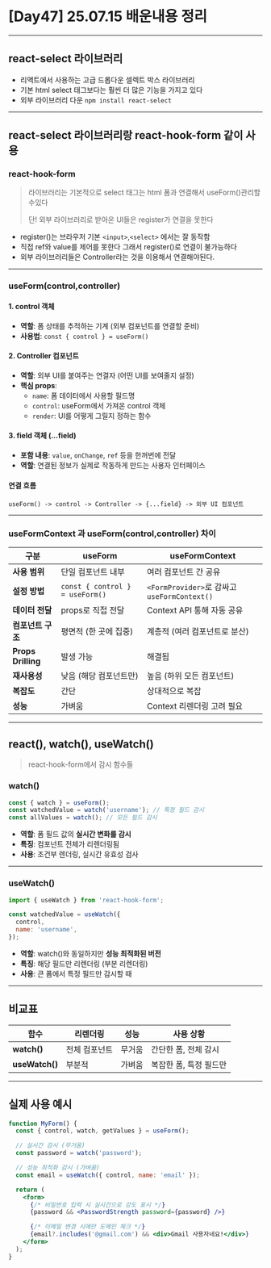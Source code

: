 # [Day47] 25.07.15 배운내용 정리

---

## react-select 라이브러리

- 리액트에서 사용하는 고급 드롭다운 셀렉트 박스 라이브러리
- 기본 html select 태그보다는 훨씬 더 많은 기능을 가지고 있다
- 외부 라이브러리 다운
  `npm install react-select`

---

## react-select 라이브러리랑 react-hook-form 같이 사용

### react-hook-form

> 라이브러리는 기본적으로 select 태그는 html 폼과 연결해서 useForm()관리할 수있다
>
> 단! 외부 라이브러리로 받아온 UI들은 register가 연결을 못한다

- register()는 브라우저 기본 `<input>`,`<select>` 에서는 잘 동작함
- 직접 ref와 value를 제어를 못한다 그래서 register()로 연결이 불가능하다
- 외부 라이브러리들은 Controller라는 것을 이용해서 연결해야된다.

---

### useForm(control,controller)

#### 1. control 객체

- **역할**: 폼 상태를 추적하는 기계 (외부 컴포넌트를 연결할 준비)
- **사용법**: `const { control } = useForm()`

#### 2. Controller 컴포넌트

- **역할**: 외부 UI를 붙여주는 연결자 (어떤 UI를 보여줄지 설정)
- **핵심 props**:
  - `name`: 폼 데이터에서 사용할 필드명
  - `control`: useForm에서 가져온 control 객체
  - `render`: UI를 어떻게 그릴지 정하는 함수

#### 3. field 객체 (...field)

- **포함 내용**: `value`, `onChange`, `ref` 등을 한꺼번에 전달
- **역할**: 연결된 정보가 실제로 작동하게 만드는 사용자 인터페이스

#### 연결 흐름

```
useForm() -> control -> Controller -> {...field} -> 외부 UI 컴포넌트
```

---

### useFormContext 과 useForm(control,controller) 차이

| 구분               | useForm                         | useFormContext                               |
| ------------------ | ------------------------------- | -------------------------------------------- |
| **사용 범위**      | 단일 컴포넌트 내부              | 여러 컴포넌트 간 공유                        |
| **설정 방법**      | `const { control } = useForm()` | `<FormProvider>`로 감싸고 `useFormContext()` |
| **데이터 전달**    | props로 직접 전달               | Context API 통해 자동 공유                   |
| **컴포넌트 구조**  | 평면적 (한 곳에 집중)           | 계층적 (여러 컴포넌트로 분산)                |
| **Props Drilling** | 발생 가능                       | 해결됨                                       |
| **재사용성**       | 낮음 (해당 컴포넌트만)          | 높음 (하위 모든 컴포넌트)                    |
| **복잡도**         | 간단                            | 상대적으로 복잡                              |
| **성능**           | 가벼움                          | Context 리렌더링 고려 필요                   |

---

## react(), watch(), useWatch()

> react-hook-form에서 감시 함수들

### watch()

```jsx
const { watch } = useForm();
const watchedValue = watch('username'); // 특정 필드 감시
const allValues = watch(); // 모든 필드 감시
```

- **역할**: 폼 필드 값의 **실시간 변화를 감시**
- **특징**: 컴포넌트 전체가 리렌더링됨
- **사용**: 조건부 렌더링, 실시간 유효성 검사

---

### useWatch()

```jsx
import { useWatch } from 'react-hook-form';

const watchedValue = useWatch({
  control,
  name: 'username',
});
```

- **역할**: watch()와 동일하지만 **성능 최적화된 버전**
- **특징**: 해당 필드만 리렌더링 (부분 리렌더링)
- **사용**: 큰 폼에서 특정 필드만 감시할 때

---

## 비교표

| 함수           | 리렌더링      | 성능   | 사용 상황              |
| -------------- | ------------- | ------ | ---------------------- |
| **watch()**    | 전체 컴포넌트 | 무거움 | 간단한 폼, 전체 감시   |
| **useWatch()** | 부분적        | 가벼움 | 복잡한 폼, 특정 필드만 |

---

## 실제 사용 예시

```jsx
function MyForm() {
  const { control, watch, getValues } = useForm();

  // 실시간 감시 (무거움)
  const password = watch('password');

  // 성능 최적화 감시 (가벼움)
  const email = useWatch({ control, name: 'email' });

  return (
    <form>
      {/* 비밀번호 입력 시 실시간으로 강도 표시 */}
      {password && <PasswordStrength password={password} />}

      {/* 이메일 변경 시에만 도메인 체크 */}
      {email?.includes('@gmail.com') && <div>Gmail 사용자네요!</div>}
    </form>
  );
}
```
